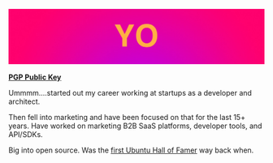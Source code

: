 
![](https://raw.githubusercontent.com/nickali/nickali/main/nick-ali-github-banner.webp)

[**PGP Public Key**](https://nali.org/public_key.asc)

Ummmm....started out my career working at startups as a developer and architect.

Then fell into marketing and have been focused on that for the last 15+ years. Have worked on marketing B2B SaaS platforms, developer tools, and API/SDKs.

Big into open source. Was the [first Ubuntu Hall of Famer](https://fridge.ubuntu.com/2008/11/20/ubuntu-hall-of-fame/) way back when.

<!--
**nickali/nickali** is a ✨ _special_ ✨ repository because its `README.md` (this file) appears on your GitHub profile.

Here are some ideas to get you started:

- 🔭 I’m currently working on ...
- 🌱 I’m currently learning ...
- 👯 I’m looking to collaborate on ...
- 🤔 I’m looking for help with ...
- 💬 Ask me about ...
- 📫 How to reach me: ...
- 😄 Pronouns: ...
- ⚡ Fun fact: ...
-->
